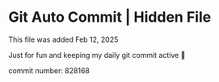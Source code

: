 # Git Auto Commit | Hidden File

This file was added Feb 12, 2025

Just for fun and keeping my daily git commit active 🤪

commit number: 828168
